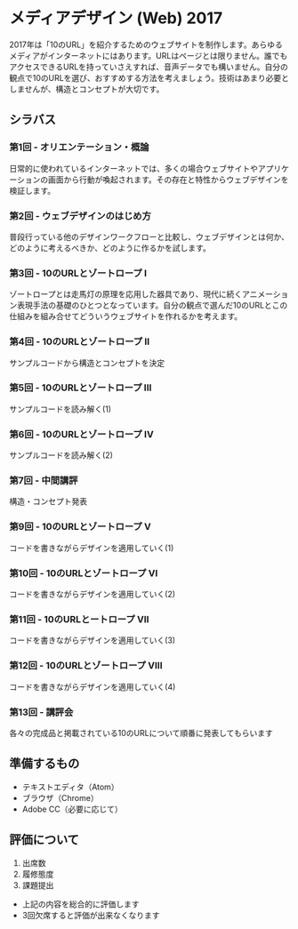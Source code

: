 # メディアデザイン (Web) 2017

2017年は「10のURL」を紹介するためのウェブサイトを制作します。あらゆるメディアがインターネットにはあります。URLはページとは限りません。誰でもアクセスできるURLを持っていさえすれば、音声データでも構いません。自分の観点で10のURLを選び、おすすめする方法を考えましょう。技術はあまり必要としませんが、構造とコンセプトが大切です。

## シラバス

### 第1回 - オリエンテーション・概論
日常的に使われているインターネットでは、多くの場合ウェブサイトやアプリケーションの画面から行動が喚起されます。その存在と特性からウェブデザインを検証します。

### 第2回 - ウェブデザインのはじめ方
普段行っている他のデザインワークフローと比較し、ウェブデザインとは何か、どのように考えるべきか、どのように作るかを試します。

### 第3回 - 10のURLとゾートロープ I
ゾートロープとは走馬灯の原理を応用した器具であり、現代に続くアニメーション表現手法の基礎のひとつとなっています。自分の観点で選んだ10のURLとこの仕組みを組み合せてどういうウェブサイトを作れるかを考えます。

### 第4回 - 10のURLとゾートロープ II
サンプルコードから構造とコンセプトを決定

### 第5回 - 10のURLとゾートロープ III
サンプルコードを読み解く(1)

### 第6回 - 10のURLとゾートロープ IV
サンプルコードを読み解く(2)

### 第7回 - 中間講評
構造・コンセプト発表

### 第9回 - 10のURLとゾートロープ V
コードを書きながらデザインを適用していく(1)

### 第10回 - 10のURLとゾートロープ VI
コードを書きながらデザインを適用していく(2)

### 第11回 - 10のURLとートロープ VII
コードを書きながらデザインを適用していく(3)

### 第12回 - 10のURLとゾートロープ VIII
コードを書きながらデザインを適用していく(4)

### 第13回 - 講評会
各々の完成品と掲載されている10のURLについて順番に発表してもらいます

## 準備するもの
* テキストエディタ（Atom）
* ブラウザ（Chrome）
* Adobe CC（必要に応じて）

## 評価について
1. 出席数
2. 履修態度
3. 課題提出

* 上記の内容を総合的に評価します
* 3回欠席すると評価が出来なくなります
